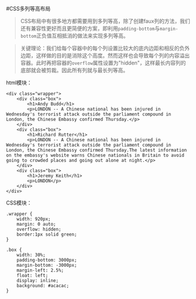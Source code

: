 #CSS多列等高布局

> CSS布局中有很多地方都需要用到多列等高，除了创建faux列的方法，我们还有兼容性更好而且更简便的方案，即利用`padding-bottom`与`margin-bottom`正负值互相抵消的做法来实现多列等高。

> 关键理论：我们给每个容器中的每个列设置比较大的底内边距和相反的负外边距，这样做的目的是消除这个高度。然而这样也会导致每个列的内容溢出容器。此时再把容器的`overflow`属性设置为"hidden"，这样最长内容列的底部就会被剪裁。因此所有列就与最长列等高。

html模块：

	<div class="wrapper">
		<div class="box">
			<h1>Andy Budd</h1>
			<p>LONDON -- A Chinese national has been injured in Wednesday's terrorist attack outside the parliament compound in London, the Chinese Embassy confirmed Thursday.</p>
		</div>
		<div class="box">
			<h1>Richard Rutter</h1>
			<p>LONDON -- A Chinese national has been injured in Wednesday's terrorist attack outside the parliament compound in London, the Chinese Embassy confirmed Thursday.The latest information on the embassy's website warns Chinese nationals in Britain to avoid going to crowded places and going out alone at night.</p>
		</div>
		<div class="box">
			<h1>Jeremy Keith</h1>
			<p>LONDON</p>
		</div>
	</div>

CSS模块：

	.wrapper {
		width: 920px;
		margin: 0 auto;
		overflow: hidden;
		border:1px solid green;
	}

	.box {
		width: 30%;
		padding-bottom: 3000px;
		margin-bottom: -3000px;
		margin-left: 2.5%;
		float: left;
		display: inline;
		background: #acacac;
	}
